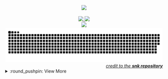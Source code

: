 <div align="center">
 <a href="https://github.com/3umi">
  <img src="https://badge.mediaplus.ma/darkblue/ohalim">
</div>                                                                                                                         
<br>
     <div align="center">
      <a href="https://github.com/3umi">
       <img src="https://img.shields.io/badge/c-%2300599C.svg?style=for-the-badge&logo=c&logoColor=white">
       <img src="https://img.shields.io/badge/c++-%2300599C.svg?style=for-the-badge&logo=c&logoColor=white">
     </div>
     <div align="center">
      <a href="https://github.com/3umi">              
        <img src="https://komarev.com/ghpvc/?username=3umi&&style=for-the-badge&color=1368a8">
     </div>
                                                                                             
<picture>
  <source media="(prefers-color-scheme: dark)" srcset="https://raw.githubusercontent.com/3umi/3umi/output/github-contribution-grid-snake-dark.svg">
  <source media="(prefers-color-scheme: light)" srcset="https://raw.githubusercontent.com/3umi/3umi/output/github-contribution-grid-snake.svg">
  <img alt="github contribution grid snake animation" src="https://raw.githubusercontent.com/3umi/3umi/output/github-contribution-grid-snake.svg">
</picture>

  <div align="right">
    <i> credit to the <b> <a href="https://github.com/Platane/snk">snk repository </a></i> </b>
  </div>

<details>
 <summary>:round_pushpin: View More </summary>
 <br>
    <div align="center">
  <a href="https://github.com/3umi">
      <img height="160em" src="https://github-readme-stats.vercel.app/api?username=3umi&show_icons=true&theme=tokyonight&include_all_commits=true&count_private=true"/>
    </div>
 <br>
    <div align="center">
     <a href="https://github.com/3umi">
       <img height="160em" src="https://github-readme-stats.vercel.app/api/top-langs/?username=3umi&layout=compact&langs_count=7&theme=tokyonight"/>
    </div>
<br>
    <div align="center">
     <a href="https://github.com/3umi">
      <img height="160em alt="Streak Graphics" src="https://github-readme-streak-stats.herokuapp.com/?user=3umi&theme=tokyonight">
    </div>
 <br>
</details>
